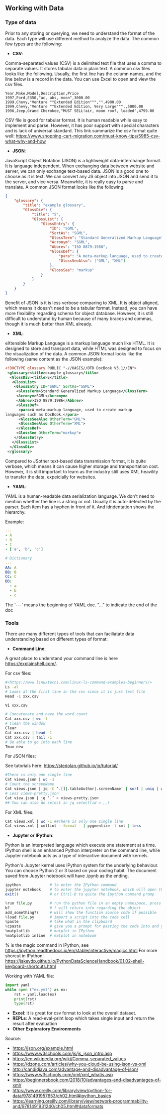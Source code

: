 ## Working with Data

### Type of data 
Prior to any storing or querying, we need to understand the format of the data. Each type will use different method to analyze the data. The common few types are the following:

* **CSV**:

Comma-separated values (CSV) is a delimited text file that uses a comma to separate values. It stores tabular data in plain text. A common csv files looks like the following. Usually, the first line has the column names, and the line below is a record in the data. You can use Excel to open and view the csv files.  

```csv
Year,Make,Model,Description,Price
1997,Ford,E350,"ac, abs, moon",3000.00
1999,Chevy,"Venture ""Extended Edition""","",4900.00
1999,Chevy,"Venture ""Extended Edition, Very Large""",,5000.00
1996,Jeep,Grand Cherokee,"MUST SELL!air, moon roof, loaded",4799.00
```

CSV file is good for tabular format. It is human readable while easy to implement and parse. However, it has poor support with special characters and is lack of universal standard. This link summarize the csv format quite well: <https://www.shopping-cart-migration.com/must-know-tips/5985-csv-what-why-and-how>

* **JSON**:

JavaScript Object Notation (JSON) is a lightweight data-interchange format. It is language independent. When exchanging data between website and server, we can only exchange text-based data. JSON is a good one to choose as it is text. We can convert any JS object into JSON and send it to the server, and vice versa. Meanwhile, it is really easy to parse and translate. A common JSON format looks like the following:

```JSON
{
    "glossary": {
        "title": "example glossary",
		"GlossDiv": {
            "title": "S",
			"GlossList": {
                "GlossEntry": {
                    "ID": "SGML",
					"SortAs": "SGML",
					"GlossTerm": "Standard Generalized Markup Language",
					"Acronym": "SGML",
					"Abbrev": "ISO 8879:1986",
					"GlossDef": {
                        "para": "A meta-markup language, used to create markup languages such as DocBook.",
						"GlossSeeAlso": ["GML", "XML"]
                    },
					"GlossSee": "markup"
                }
            }
        }
    }
}
```

Benefit of JSON is it is less verbose comparing to XML. It is object aligned, which means it doesn't need to be a tabular format. Instead, you can have more flexibility regarding schema for object database. However, it is still difficult to understand by human because of many braces and commas, though it is much better than XML already.

* **XML**:

eXtensible Markup Language is a markup language much like HTML. It is designed to store and transport data, while HTML was designed to focus on the visualization of the data. A common JSON format looks like the following (same content as the JSON example):

```XML
<!DOCTYPE glossary PUBLIC "-//OASIS//DTD DocBook V3.1//EN">
 <glossary><title>example glossary</title>
  <GlossDiv><title>S</title>
   <GlossList>
    <GlossEntry ID="SGML" SortAs="SGML">
     <GlossTerm>Standard Generalized Markup Language</GlossTerm>
     <Acronym>SGML</Acronym>
     <Abbrev>ISO 8879:1986</Abbrev>
     <GlossDef>
      <para>A meta-markup language, used to create markup
languages such as DocBook.</para>
      <GlossSeeAlso OtherTerm="GML">
      <GlossSeeAlso OtherTerm="XML">
     </GlossDef>
     <GlossSee OtherTerm="markup">
    </GlossEntry>
   </GlossList>
  </GlossDiv>
 </glossary>
```

Compared to JSother text-based data transmission format, it is quite verbose, which means it can cause higher storage and transportation cost. However, it is still important to learn as the industry still uses XML heavility to transfer the data, expeicially for websites.

* **YAML**:

YAML is a human-readable data serialization language. We don't need to mention whether the line is a string or not. Usually it is auto-detected by the parser. Each item has a hyphen in front of it. And idndentation shows the hierarchy.

Example:

```YAML
---
- A
- B
- C
- ['a', 'b', 'c']

# Dictionary
---
AA: A
BB: B
CC: C
DD:
  - a
  - b
  - c
```

The '---' means the beginning of YAML doc. "..." to indicate the end of the doc

### Tools

There are many different types of tools that can faciliatate data understanding based on different types of format:

* **Command Line**:

A great place to understand your command line is here <https://explainshell.com/>.

For csv files:

```bash
#<https://www.linuxtechi.com/linux-ls-command-examples-beginners/>
Ls -al
# Looks at the first line in the csv since it is just text file
Head -1 xxx.csv

Vi xxx.csv

# Concatenate and have the word count
Cat xxx.csv | wc -l
# Clean the window
Clear
Cat xxx.csv | head -1
Cat xxx.csv | tail -1
# Be able to go into each line
Tmux new
```

For JSON files:

See tutorials here: <https://stedolan.github.io/jq/tutorial/>

```bash
#There is only one single line
Cat views.json | wc -1
# Count the screenName
Cat views.json | jq -C ‘.[]|.tableAuthor|.screenName’ | sort | uniq | wc -l
# Less views-pretty.json
Cat view.json | jq ‘.’ > views-pretty.json
## You can also do select in jq select(id = ,,)
```

For XML files:

```bash
Cat views.xml | wc -1 ##There is only one single line
Cat views.xml | xmllint --format - | pygmentize -l xml | less
```

* **Jupyter or IPython**:

Python is an interpreted language which execute one statement at a time. IPython shell is an enhanced Python interpreter on the command line, while Jupyter notebook acts as a type of interactive document with kernels.

Python's Jupyter kernel uses IPython system for the underlying behaviour. You can choose Python 2 or 3 based on your coding habit. The document saved from Jupyter notebook will have .ipynb as the ending.

```bash
ipython             # to enter the IPython command
jupyter notebook    # to enter the jupyter notebook, which will open the browser usually at localhost 8888
exit()              # or Ctril-D to quite the Ipython command promp
```

```python
%run file.py        # run the python file in an empty namespace, press ctrl-C to interrupt
b?                  # ? will return info regarding the object
add_something??     # will show the function source code if possible
%load file.py       # import a script into the code cell
%paste              # take what in the clipboard
%cpaste             # give you a prompt for pasting the code into and you can paste as many as you want before your execution, leave with Ctrl-C
%matplotlib         # matplot in IPython
%matplotlib inline  # matplot in notebook
```

% is the magic command in IPython, see <https://ipython.readthedocs.io/en/stable/interactive/magics.html>
For more shorcut in IPython: <https://jakevdp.github.io/PythonDataScienceHandbook/01.02-shell-keyboard-shortcuts.html>

Working with YAML file:

```python
import yaml
while open ("ex.yml") as ex:
    rst = yaml.load(ex)
    print(rst)
    type(rst)
```

* **Excel**: It is great for csv format to look at the overall dataset.
* **REPLs**: A read-eval-print loop which takes single input and return the result after evaluation
* **Other Exploratory Environments**

Source:

* <https://json.org/example.html>
* <https://www.w3schools.com/js/js_json_intro.asp>
* <https://en.wikipedia.org/wiki/Comma-separated_values>
* <https://dzone.com/articles/why-you-cloud-be-using-json-vs-xml>
* <http://candidjava.com/advantage-and-disadvantage-of-json/>
* <https://www.w3schools.com/xml/xml_whatis.asp>
* <https://beginnersbook.com/2018/10/advantages-and-disadvantages-of-xml/>
* <https://www.oreilly.com/library/view/python-for-data/9781491957653/ch02.html#ipython_basics>
* <https://learning.oreilly.com/library/view/network-programmability-and/9781491931240/ch05.html#dataformats>